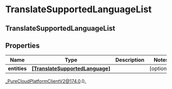# TranslateSupportedLanguageList

## TranslateSupportedLanguageList

## Properties

|Name | Type | Description | Notes|
|------------ | ------------- | ------------- | -------------|
| **entities** | [**[TranslateSupportedLanguage]**]([TranslateSupportedLanguage]) |  | [optional] |



_PureCloudPlatformClientV2@174.0.0_
